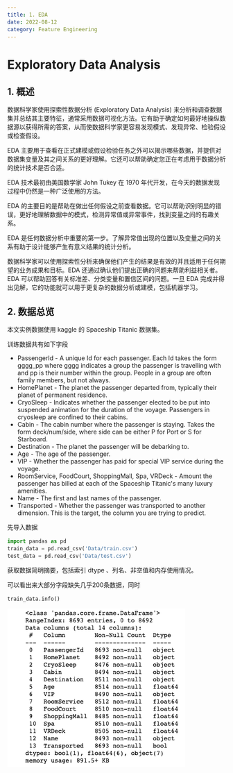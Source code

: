 ```yaml
---
title: 1. EDA
date: 2022-08-12
category: Feature Engineering
---
```

<!--more-->

# Exploratory Data Analysis
## 1. 概述
数据科学家使用探索性数据分析 (Exploratory Data Analysis) 来分析和调查数据集并总结其主要特征，通常采用数据可视化方法。它有助于确定如何最好地操纵数据源以获得所需的答案，从而使数据科学家更容易发现模式、发现异常、检验假设或检查假设。

EDA 主要用于查看在正式建模或假设检验任务之外可以揭示哪些数据，并提供对数据集变量及其之间关系的更好理解。它还可以帮助确定您正在考虑用于数据分析的统计技术是否合适。

EDA 技术最初由美国数学家 John Tukey 在 1970 年代开发，在今天的数据发现过程中仍然是一种广泛使用的方法。

EDA 的主要目的是帮助在做出任何假设之前查看数据。它可以帮助识别明显的错误，更好地理解数据中的模式，检测异常值或异常事件，找到变量之间的有趣关系。

EDA 是任何数据分析中重要的第一步。了解异常值出现的位置以及变量之间的关系有助于设计能够产生有意义结果的统计分析。

数据科学家可以使用探索性分析来确保他们产生的结果是有效的并且适用于任何期望的业务成果和目标。EDA 还通过确认他们提出正确的问题来帮助利益相关者。EDA 可以帮助回答有关标准差、分类变量和置信区间的问题。一旦 EDA 完成并得出见解，它的功能就可以用于更复杂的数据分析或建模，包括机器学习。

## 2. 数据总览

本文实例数据使用 kaggle 的 Spaceship Titanic 数据集。

训练数据共有如下字段

- PassengerId - A unique Id for each passenger. Each Id takes the form gggg_pp where gggg indicates a group the passenger is travelling with and pp is their number within the group. People in a group are often family members, but not always.
- HomePlanet - The planet the passenger departed from, typically their planet of permanent residence.
- CryoSleep - Indicates whether the passenger elected to be put into suspended animation for the duration of the voyage. Passengers in cryosleep are confined to their cabins.
- Cabin - The cabin number where the passenger is staying. Takes the form deck/num/side, where side can be either P for Port or S for Starboard.
- Destination - The planet the passenger will be debarking to.
- Age - The age of the passenger.
- VIP - Whether the passenger has paid for special VIP service during the voyage.
- RoomService, FoodCourt, ShoppingMall, Spa, VRDeck - Amount the passenger has billed at each of the Spaceship Titanic's many luxury amenities.
- Name - The first and last names of the passenger.
- Transported - Whether the passenger was transported to another dimension. This is the target, the column you are trying to predict.


先导入数据
```python
import pandas as pd
train_data = pd.read_csv('Data/train.csv')
test_data = pd.read_csv('Data/test.csv')
```
获取数据简明摘要，包括索引 dtype 、列名、非空值和内存使用情况。

可以看出来大部分字段缺失几乎200条数据，同时
```python
train_data.info()
```
![最小二乘法拟合图](https://raw.githubusercontent.com/He1o/Cyrus_NoteBook/main/Kaggle/img/1.png)
